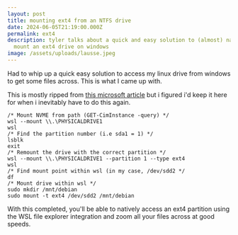 ```yaml
---
layout: post
title: mounting ext4 from an NTFS drive
date: 2024-06-05T21:19:00.000Z
permalink: ext4
description: tyler talks about a quick and easy solution to (almost) natively
  mount an ext4 drive on windows
image: /assets/uploads/lausse.jpeg
---
```

Had to whip up a quick easy solution to access my linux drive from windows to get some files across. This is what I came up with.

This is mostly ripped from [this microsoft article](https://learn.microsoft.com/en-us/windows/wsl/wsl2-mount-disk) but i figured i'd keep it here for when i inevitably have to do this again.



```
/* Mount NVME from path (GET-CimInstance -query) */
wsl --mount \\.\PHYSICALDRIVE1
wsl
/* Find the partition number (i.e sda1 = 1) */
lsblk
exit
/* Remount the drive with the correct partition */
wsl --mount \\.\PHYSICALDRIVE1 --partition 1 --type ext4
wsl
/* Find mount point within wsl (in my case, /dev/sdd2 */
df 
/* Mount drive within wsl */
sudo mkdir /mnt/debian
sudo mount -t ext4 /dev/sdd2 /mnt/debian
```

With this completed, you'll be able to natively access an ext4 partition using the WSL file explorer integration and zoom all your files across at good speeds.
